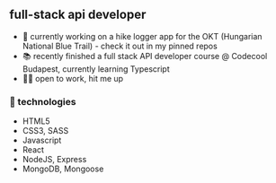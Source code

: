 ## full-stack api developer
- 🌳 currently working on a hike logger app for the OKT (Hungarian National Blue Trail) - check it out in my pinned repos
- 📚 recently finished a full stack API developer course @ Codecool Budapest, currently learning Typescript
- 👨‍💻 open to work, hit me up
### 🔧 technologies
- HTML5
- CSS3, SASS
- Javascript
- React
- NodeJS, Express
- MongoDB, Mongoose

<!--
**agolautner/agolautner** is a ✨ _special_ ✨ repository because its `README.md` (this file) appears on your GitHub profile.

Here are some ideas to get you started:

- 🔭 I’m currently working on ...
- 🌱 I’m currently learning ...
- 👯 I’m looking to collaborate on ...
- 🤔 I’m looking for help with ...
- 💬 Ask me about ...
- 📫 How to reach me: ...
- 😄 Pronouns: ...
- ⚡ Fun fact: ...
-->
